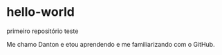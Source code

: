 # hello-world
primeiro repositório teste

Me chamo Danton e etou aprendendo e me familiarizando com o GitHub.
